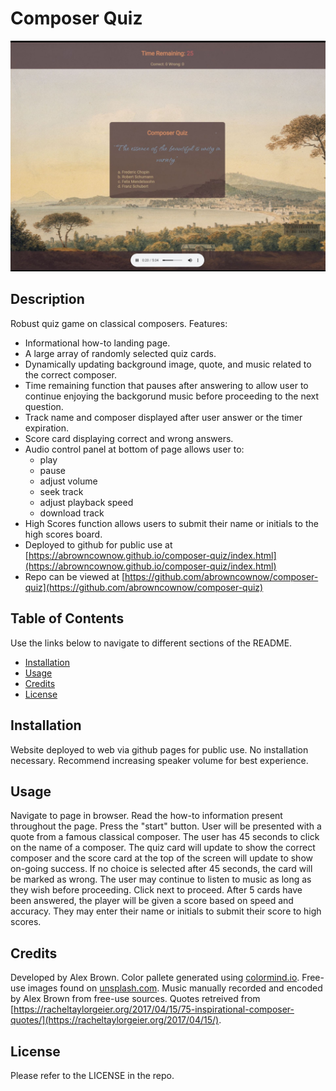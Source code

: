 # Composer Quiz

![Composer Quiz](./assets/images/preview.JPG)

## Description

Robust quiz game on classical composers. Features:

-   Informational how-to landing page.
-   A large array of randomly selected quiz cards.
-   Dynamically updating background image, quote, and music related to the correct composer.
-   Time remaining function that pauses after answering to allow user to continue enjoying the backgorund music before proceeding to the next question.
-   Track name and composer displayed after user answer or the timer expiration.
-   Score card displaying correct and wrong answers.
-   Audio control panel at bottom of page allows user to:
    -   play
    -   pause
    -   adjust volume
    -   seek track
    -   adjust playback speed
    -   download track
-   High Scores function allows users to submit their name or initials to the high scores board.
-   Deployed to github for public use at [https://abrowncownow.github.io/composer-quiz/index.html](https://abrowncownow.github.io/composer-quiz/index.html)
-   Repo can be viewed at [https://github.com/abrowncownow/composer-quiz](https://github.com/abrowncownow/composer-quiz)

## Table of Contents

Use the links below to navigate to different sections of the README.

-   [Installation](#installation)
-   [Usage](#usage)
-   [Credits](#credits)
-   [License](#license)

## Installation

Website deployed to web via github pages for public use. No installation necessary. Recommend increasing speaker volume for best experience.

## Usage

Navigate to page in browser. Read the how-to information present throughout the page. Press the "start" button. User will be presented with a quote from a famous classical composer. The user has 45 seconds to click on the name of a composer. The quiz card will update to show the correct composer and the score card at the top of the screen will update to show on-going success. If no choice is selected after 45 seconds, the card will be marked as wrong. The user may continue to listen to music as long as they wish before proceeding. Click next to proceed. After 5 cards have been answered, the player will be given a score based on speed and accuracy. They may enter their name or initials to submit their score to high scores.

## Credits

Developed by Alex Brown. Color pallete generated using [colormind.io](colormind.io). Free-use images found on [unsplash.com](unsplash.com). Music manually recorded and encoded by Alex Brown from free-use sources. Quotes retreived from [https://racheltaylorgeier.org/2017/04/15/75-inspirational-composer-quotes/](https://racheltaylorgeier.org/2017/04/15/).

## License

Please refer to the LICENSE in the repo.
